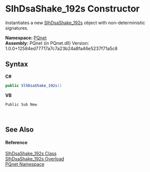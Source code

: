 # SlhDsaShake_192s Constructor 
 

Instantiates a new <a href="fa03fd29-c83e-2941-7dbc-90fb4be0ef5b.md">SlhDsaShake_192s</a> object with non-deterministic signatures.

**Namespace:**&nbsp;<a href="fc4f881f-e121-9cf0-ed49-65bf6b5a005d.md">PQnet</a><br />**Assembly:**&nbsp;PQnet (in PQnet.dll) Version: 1.0.0+12584ed77717a7c7a23b24a8fa46e5237f71a5c8

## Syntax

**C#**<br />
``` C#
public SlhDsaShake_192s()
```

**VB**<br />
``` VB
Public Sub New
```

<br />

## See Also


#### Reference
<a href="fa03fd29-c83e-2941-7dbc-90fb4be0ef5b.md">SlhDsaShake_192s Class</a><br /><a href="3f2fa9a7-b4ae-84e6-603d-86e4b6d8c550.md">SlhDsaShake_192s Overload</a><br /><a href="fc4f881f-e121-9cf0-ed49-65bf6b5a005d.md">PQnet Namespace</a><br />